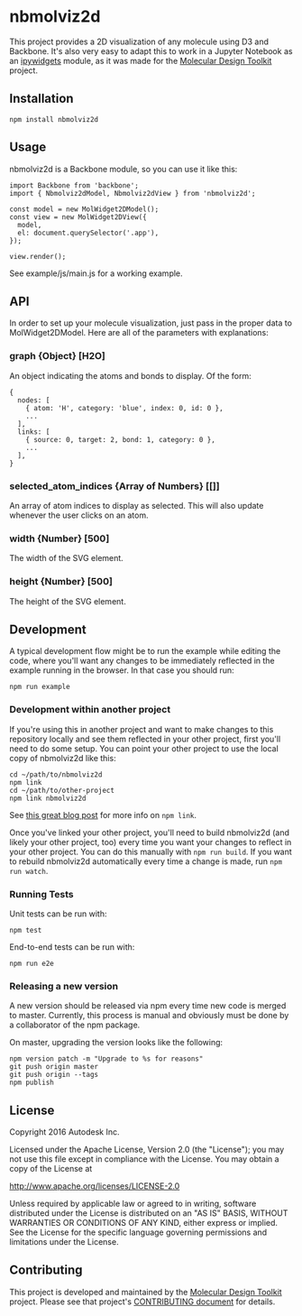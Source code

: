 # nbmolviz2d
This project provides a 2D visualization of any molecule using D3 and Backbone.  It's also very easy to adapt this to work in a Jupyter Notebook as an [ipywidgets](https://github.com/ipython/ipywidgets) module, as it was made for the [Molecular Design Toolkit](https://github.com/Autodesk/molecular-design-toolkit) project.

## Installation

    npm install nbmolviz2d

## Usage
nbmolviz2d is a Backbone module, so you can use it like this:

    import Backbone from 'backbone';
    import { Nbmolviz2dModel, Nbmolviz2dView } from 'nbmolviz2d';

    const model = new MolWidget2DModel();
    const view = new MolWidget2DView({
      model,
      el: document.querySelector('.app'),
    });

    view.render();

See example/js/main.js for a working example.

## API
In order to set up your molecule visualization, just pass in the proper data to MolWidget2DModel. Here are all of the parameters with explanations:

### graph {Object} [H2O]
An object indicating the atoms and bonds to display.  Of the form:

    {
      nodes: [
        { atom: 'H', category: 'blue', index: 0, id: 0 },
        ...
      ],
      links: [
        { source: 0, target: 2, bond: 1, category: 0 },
        ...
      ],
    }

### selected_atom_indices {Array of Numbers} [[]]
An array of atom indices to display as selected.  This will also update whenever the user clicks on an atom.

### width {Number} [500]
The width of the SVG element.

### height {Number} [500]
The height of the SVG element.

## Development
A typical development flow might be to run the example while editing the code, where you'll want any changes to be immediately reflected in the example running in the browser.  In that case you should run:

    npm run example

### Development within another project
If you're using this in another project and want to make changes to this repository locally and see them reflected in your other project, first you'll need to do some setup.  You can point your other project to use the local copy of nbmolviz2d like this:

    cd ~/path/to/nbmolviz2d
    npm link
    cd ~/path/to/other-project
    npm link nbmolviz2d

See [this great blog post](http://justjs.com/posts/npm-link-developing-your-own-npm-modules-without-tears) for more info on `npm link`.

Once you've linked your other project, you'll need to build nbmolviz2d (and likely your other project, too) every time you want your changes to reflect in your other project.  You can do this manually with `npm run build`.  If you want to rebuild nbmolviz2d automatically every time a change is made, run `npm run watch`.

### Running Tests
Unit tests can be run with:

    npm test

End-to-end tests can be run with:

    npm run e2e

### Releasing a new version
A new version should be released via npm every time new code is merged to master.  Currently, this process is manual and obviously must be done by a collaborator of the npm package.

On master, upgrading the version looks like the following:

    npm version patch -m "Upgrade to %s for reasons"
    git push origin master
    git push origin --tags
    npm publish

## License

Copyright 2016 Autodesk Inc.

Licensed under the Apache License, Version 2.0 (the "License"); you may not use this file except in compliance with the License. You may obtain a copy of the License at

http://www.apache.org/licenses/LICENSE-2.0

Unless required by applicable law or agreed to in writing, software distributed under the License is distributed on an "AS IS" BASIS, WITHOUT WARRANTIES OR CONDITIONS OF ANY KIND, either express or implied. See the License for the specific language governing permissions and limitations under the License.


## Contributing

This project is developed and maintained by the [Molecular Design Toolkit](https://github.com/autodesk/molecular-design-toolkit) project. Please see that project's [CONTRIBUTING document](https://github.com/autodesk/molecular-design-toolkit/CONTRIBUTING.md) for details.
